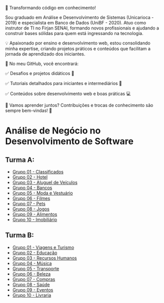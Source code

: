 🚀 Transformando código em conhecimento!

Sou graduado em Análise e Desenvolvimento de Sistemas (Unicarioca - 2019) e especialista em Banco de Dados (UniBF - 2020). Atuo como instrutor de TI no Firjan SENAI, formando novos profissionais e ajudando a construir bases sólidas para quem está ingressando na tecnologia.

💡 Apaixonado por ensino e desenvolvimento web, estou consolidando minha expertise, criando projetos práticos e conteúdos que facilitam a jornada de aprendizado dos iniciantes.

📌 No meu GitHub, você encontrará:

✅ Desafios e projetos didáticos 📂

✅ Tutoriais detalhados para iniciantes e intermediários 📘

✅ Conteúdos sobre desenvolvimento web e boas práticas 💻

💬 Vamos aprender juntos? Contribuições e trocas de conhecimento são sempre bem-vindas! 🚀

# Análise de Negócio no Desenvolvimento de Software

## Turma A:

- [Grupo 01 - Classificados](https://www.canva.com/design/DAGhtBnWEqw/HYQEgVNoKKBfuyMujbCg0w/edit?authuser=1) 
- [Grupo 02 - Hotel](https://www.canva.com/design/DAGh73wVYY4/Iehg4KrMXemD41pIm9P8Yw/edit?authuser=1)
- [Grupo 03 - Aluguel de Veículos](https://www.canva.com/design/DAGhtdmct5o/ttRiwuEqe2H9-sF3e1zTUw/view?utm_content=DAGhtdmct5o&utm_campaign=designshare&utm_medium=link2&utm_source=uniquelinks&utlId=h8238e45975&authuser=1)
- [Grupo 04 - Bancos](https://www.canva.com/design/DAGh0q7SNH0/tlQfYTHt9bSxOk1AYL8PgA/edit?authuser=1)
- [Grupo 05 - Moda e Vestuário](https://www.canva.com/design/DAGhtL7Aiic/IT34P5UEcbRZsjhRvPLhgw/edit?authuser=1)
- [Grupo 06 - Filmes](https://www.canva.com/design/DAGhs4VLSyk/x6f6hR7m2DjiYoD1R-HKCA/edit?authuser=1)
- [Grupo 07 - Pets](https://www.canva.com/design/DAGhtPaEfh8/hO9Js7l3bgRX8P5Wns5n0A/edit?authuser=1)
- [Grupo 08 - Jogos](https://www.canva.com/design/DAGhs_XkY8E/xYywdCgsaneuGdFHbGsI5g/edit?authuser=1)
- [Grupo 09 - Alimentos](https://www.canva.com/design/DAGhtAP6q8Y/JdzHV23KZatEtfVlTPZNQA/edit?utm_content=DAGhtAP6q8Y&utm_campaign=designshare&utm_medium=link2&utm_source=sharebutton)
- [Grupo 10 - Imobiliário](https://www.canva.com/design/DAGWLWwQGbw/8cnypfwPnscNoBdj8YwOZA/edit?authuser=1)


## Turma B:

- [Grupo 01 - Viagens e Turismo](https://www.canva.com/design/DAGhm8f6_gg/Z-j-BOHhDyNzEb1np40Wmw/edit?authuser=0)
- [Grupo 02 - Educação](https://www.canva.com/design/DAGhnJo5Syg/QgqPfNaPMSMfTyD3TCN6EA/edit)
- [Grupo 03 - Recursos Humanos](https://www.canva.com/design/DAGhmyPvxYs/YyrSvyeUD7_RtZMb6U99LQ/edit?authuser=0)
- [Grupo 04 - Música](https://www.canva.com/design/DAGhm6J9EI4/uB1P2jS1p5zdfqn2ODASIQ/edit?authuser=0)
- [Grupo 05 - Transporte](https://drive.google.com/file/d/1bPquFBSIUGHgR9ipDaCDGqmYCVLRkUDG/view?usp=sharing)
- [Grupo 06 - Beleza](https://drive.google.com/file/d/1FlMcxl1pOfX8OH5KErnZCkQzgx-1QC4m/view?usp=sharing)
- [Grupo 07 - Compras](https://drive.google.com/file/d/1_ujSm3nP0vWSYaSYSOkycoLABExD4Qge/view?usp=sharing)
- [Grupo 08 - Saúde](https://www.canva.com/design/DAGhm0GhhXg/kT_-ZioN4Zz6MbvUAo6FnQ/edit?utm_content=DAGhm0GhhXg&utm_campaign=designshare&utm_medium=link2&utm_source=sharebutton)
- [Grupo 09 - Eventos](https://drive.google.com/file/d/1ecvzYD8CzZuvoQXmDtL2-r3PHOWPaJof/view?usp=sharing)
- [Grupo 10 - Livraria]()




